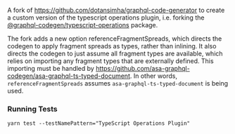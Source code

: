 A fork of https://github.com/dotansimha/graphql-code-generator to create a custom version of the typescript operations plugin, i.e. forking the [@graphql-codegen/typescript-operations](https://www.npmjs.com/package/@graphql-codegen/typescript-operations) package.

The fork adds a new option referenceFragmentSpreads, which directs the codegen to apply fragment spreads as types, rather than inlining. It also directs the codegen to just assume all fragment types are available, which relies on importing any fragment types that are externally defined. This importing must be handled by https://github.com/asa-graphql-codegen/asa-graphql-ts-typed-document. In other words, `referenceFragmentSpreads` assumes `asa-graphql-ts-typed-document` is being used.

### Running Tests

```
yarn test --testNamePattern="TypeScript Operations Plugin"
```
